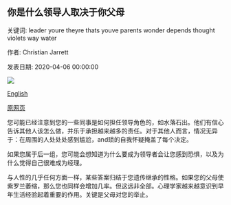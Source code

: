 ## 你是什​​么领导人取决于你父母

关键词: leader youre theyre thats youve parents wonder depends thought violets way water

作者: Christian Jarrett

发表日期: 2020-04-06 00:00:00

![](https://ichef.bbci.co.uk/wwfeatures/live/624_351/images/live/p0/88/rf/p088rfc8.jpg)

[English](What%20leader%20are%20you%3F%20It%20depends%20on%20your%20parents.md)

[原网页](https://www.bbc.com/worklife/article/20200406-what-leader-are-you-it-depends-on-your-parents)

您可能已经注意到您的一些同事是如何担任领导角色的，如水落石出。他们有信心告诉其他人该怎么做，并乐于承担越来越多的责任。对于其他人而言，情况无异于：在周围的人处处处感到尴尬，and琐的自我怀疑掩盖了每个决定。

如果您属于后一组，您可能会想知道为什么要成为领导者会让您感到恐惧，以及为什么觉得自己很难成为经理。

与人性的几乎任何方面一样，某些答案归结于您遗传继承的性格。如果您的父母使紫罗兰萎缩，那么您也同样会增加几率。但这远非全部。心理学家越来越意识到早年生活经验起着重要的作用。关键是父母对您的举止。